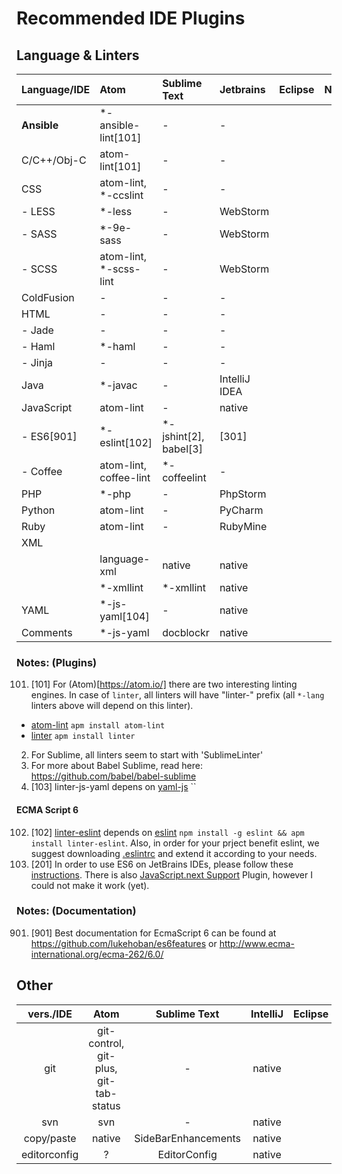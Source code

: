 # Recommended IDE Plugins

## Language &amp; Linters

| Language/IDE | Atom                        | Sublime Text          | Jetbrains     | Eclipse | Netbeans | Vim |
| :----------- | :-------------------------- | :-------------------- | :------------ | :------ | :------- | :-- |
| **Ansible**  | *-ansible-lint[101]         | -                     | -             |         |          |     |
| C/C++/Obj-C  | atom-lint[101]              | -                     | -             |         |          |     |
| CSS          | atom-lint, *-ccslint        | -                     | -             |         |          |     |
| - LESS       | *-less                      | -                     | WebStorm      |         |          |     |
| - SASS       | *-9e-sass                   | -                     | WebStorm      |         |          |     |
| - SCSS       | atom-lint, *-scss-lint      | -                     | WebStorm      |         |          |     |
| ColdFusion   | -                           | -                     | -             |         |          |     |
| HTML         | -                           | -                     | -             |         |          |     |
|  - Jade      | -                           | -                     | -             |         |          |     |
|  - Haml      | *-haml                      | -                     | -             |         |          |     |
|  - Jinja     | -                           | -                     | -             |         |          |     |
| Java         | *-javac                     | -                     | IntelliJ IDEA |         |          |     |
| JavaScript   | atom-lint                   | -                     | native        |         |          |     |
|  - ES6[901]  | *-eslint[102]               | *-jshint[2], babel[3] | [301]         |         |          |     |
|  - Coffee    | atom-lint, coffee-lint      | *-coffeelint          | -             |         |          |     |
| PHP          | *-php                       | -                     | PhpStorm      |         |          |     |
| Python       | atom-lint                   | -                     | PyCharm       |         |          |     |
| Ruby         | atom-lint                   | -                     | RubyMine      |         |          |     |
| XML          |                             |                       |               |         |          |     |
|              | language-xml                | native                | native        |         |          |     |
|              | *-xmllint                   | *-xmllint | native    |               |         |          |     |
| YAML         | *-js-yaml[104]              | -                     | native        |         |          |     |
| Comments     | *-js-yaml                   | docblockr             | native        |         |          |     |

### Notes: (Plugins) ###

101. [101] For (Atom)[https://atom.io/] there are two interesting linting engines. In case of `linter`, all linters will have "linter-" prefix (all `*-lang` linters above will depend on this linter).
  * [atom-lint](https://atom.io/packages/atom-lint) `apm install atom-lint`
  * [linter](https://atom.io/packages/linter) `apm install linter`
2. For Sublime, all linters seem to start with 'SublimeLinter'
3. For more about Babel Sublime, read here: https://github.com/babel/babel-sublime
103. [103] linter-js-yaml depens on [yaml-js](https://github.com/connec/yaml-js) ``


#### ECMA Script 6 ####

102. [102] [linter-eslint](https://atom.io/packages/linter-eslint) depends on [eslint](https://www.npmjs.com/package/eslint) `npm install -g eslint && apm install linter-eslint`. 
Also, in order for your prject benefit eslint, we suggest downloading [.eslintrc](../../../raw/master/.eslintrc) and extend it according to your needs.
301. [201] In order to use ES6 on JetBrains IDEs, please follow these [instructions](http://blog.jetbrains.com/webstorm/2015/05/ecmascript-6-in-webstorm-transpiling/).
There is also [JavaScript.next Support](https://plugins.jetbrains.com/plugin/7643?pr=) Plugin, however I could not make it work (yet).

### Notes: (Documentation) ###

901. [901] Best documentation for EcmaScript 6 can be found at https://github.com/lukehoban/es6features or http://www.ecma-international.org/ecma-262/6.0/

## Other

| vers./IDE    | Atom                                  | Sublime Text        | IntelliJ | Eclipse | Netbeans | Vim |
| :----------: | :-----------------------------------: | :-----------------: | :------: | :-----: | :------- | :-- |
| git          | git-control, git-plus, git-tab-status | -                   |  native  |         |          |     |
| svn          | svn                                   | -                   |  native  |         |          |     |
| copy/paste   | native                                | SideBarEnhancements |  native  |         |          |     |
| editorconfig | ?                                     | EditorConfig        |  native  |         |          |     |
